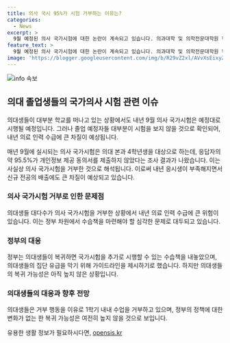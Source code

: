 ```yaml
---
title: 의사 국시 95%가 시험 거부하는 이유는?
categories:
  - News
excerpt: >
  9월 예정된 의사 국가시험에 대한 논란이 계속되고 있습니다. 의과대학 및 의학전문대학원 학생들의 96.3%가 시험을 거부한 것으로 나타나, 내년 의료 인력 부족 문제가 우려됩니다. 정부는 추가 국시 시행 및 학기 조정을 검토하고 있지만, 의대생들의 복귀 가능성은 여전히 낮은 상황입니다. (총 150자)
feature_text: >
  9월 예정된 의사 국가시험에 대한 논란이 계속되고 있습니다. 의과대학 및 의학전문대학원 학생들의 96.3%가 시험을 거부한 것으로 나타나, 내년 의료 인력 부족 문제가 우려됩니다. 정부는 추가 국시 시행 및 학기 조정을 검토하고 있지만, 의대생들의 복귀 가능성은 여전히 낮은 상황입니다. (총 150자)
image: 'https://blogger.googleusercontent.com/img/b/R29vZ2xl/AVvXsEixyZcFfHzMRdzZMjFBmAUKJYCLCGyLL1o632UiGVXcaFdKo_bkvkuCioo0uUKlGfBVcT3P84aROyZIXSBEx3Aw5nCQ3pTgDom1WDC4m8eifvWiAmWEEVb4x6G_l8C0QH225ldMjyaFvpxGEBGNO37VmDTDMHGhJPq73UglMfDca1-0aw/s1600/blogspot.png'
---
```


<p><img src="https://blogger.googleusercontent.com/img/b/R29vZ2xl/AVvXsEixyZcFfHzMRdzZMjFBmAUKJYCLCGyLL1o632UiGVXcaFdKo_bkvkuCioo0uUKlGfBVcT3P84aROyZIXSBEx3Aw5nCQ3pTgDom1WDC4m8eifvWiAmWEEVb4x6G_l8C0QH225ldMjyaFvpxGEBGNO37VmDTDMHGhJPq73UglMfDca1-0aw/s1600/blogspot.png" alt="info 속보" /></p>

<h2 data-ke-size="size26">의대 졸업생들의 국가의사 시험 관련 이슈</h2>

<p>의대생들이 대부분 학교를 떠나고 있는 상황에서도 내년 9월 의사 국가시험은 예정대로 시행될 예정입니다. 그러나 졸업 예정자들 대부분이 시험을 보지 않을 것으로 확인되어, 내년 의료 인력 수급에 큰 차질이 예상됩니다.</p>

<p data-ke-size="size16">매년 9월에 실시되는 의사 국가시험은 의대 본과 4학년생을 대상으로 하는데, 응답자의 약 95.5%가 개인정보 제공 동의서를 제출하지 않았다는 조사 결과가 나왔습니다. 이는 사실상 의사 국가시험을 거부한 것으로 해석됩니다. 이로써 내년 응시생이 부족해지면서 신규 전공의 배출에도 큰 차질이 예상되고 있습니다.</p>

<h3>의사 국가시험 거부로 인한 문제점</h3>

<p data-ke-size="size16">의대생들 대다수가 의사 국가시험을 거부한 상황에서 내년 의료 인력 수급에 큰 위험이 있습니다. 이는 정부 차원에서 수습책을 마련해야 할 심각한 문제로 대두되고 있습니다.</p>

<h3>정부의 대응</h3>

<p data-ke-size="size16">정부는 의대생들이 복귀하면 국가시험을 추가로 시행할 수 있는 수습책을 내놓았으며, 의대생들의 집단 유급을 막기 위해 가이드라인을 제시하기로 했습니다. 하지만 의대생들의 복귀 가능성은 아직 높지 않은 상황입니다.</p>

<h3>의대생들의 대응과 향후 전망</h3>

<p data-ke-size="size16">의대생들은 거부 행동을 이유로 1학기 내내 수업을 거부하고 있으며, 정부의 정책에 대한 변화가 없는 한 복귀 가능성은 여전히 높지 않을 것으로 보입니다.</p>
유용한 생활 정보가 필요하시다면, <a href="https://opensis.kr" rel="dofollow">opensis.kr</a>


